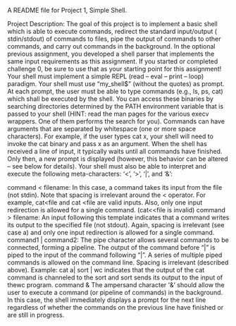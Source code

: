 A README file for Project 1, Simple Shell.

Project Description:
The goal of this project is to implement a basic shell which is able to execute commands, redirect the standard input/output (​stdin/stdout​) of commands to files, pipe the output of commands to other commands, and carry out commands in the background. In the optional previous assignment, you developed a shell parser that implements the same input requirements as this assignment. If you started or completed challenge 0, be sure to use that as your starting point for this assignment!
Your shell must implement a simple REPL (read – eval – print – loop) paradigm. Your shell must use “​my_shell$​” (without the quotes) as prompt. At each prompt, the user must be able to type commands (e.g., ​ls​, ​ps​, ​cat​) which shall be executed by the shell. You can access these binaries by searching directories determined by the PATH environment variable that is passed to your shell (HINT: read the man pages for the various execv wrappers. One of them performs the search for you).
Commands can have arguments that are separated by whitespace (one or more space characters). For example, if the user types ​cat x​, your shell will need to invoke the cat​ binary and pass ​x​ as an argument. When the shell has received a line of input, it typically waits until all commands have finished. Only then, a new prompt is displayed (however, this behavior can be altered – see below for details).
Your shell must also be able to interpret and execute the following meta-characters: ‘<’, ‘>’, ‘|’, and ‘&’:

command​ < ​filename​: In this case, a command takes its input from the file (not stdin). Note that spacing is irrelevant around the < operator. For example, ​cat<file​ and ​cat <file​ are valid inputs. Also, only one input redirection is allowed for a single command. (​cat<<file ​is invalid)
command​ > ​filename​: An input following this template indicates that a command writes its output to the specified file (not stdout). Again, spacing is irrelevant (see case a) and only one input redirection is allowed for a single command.
command1 | command2: The pipe character allows several commands to be connected, forming a pipeline. The output of the command before “​|​” is piped to the input of the command following “​|​”. A series of multiple piped commands is allowed on the command line. Spacing is irrelevant (described above). Example: ​cat a| sort | wc​ indicates that the output of the ​cat​ command is channeled to the ​sort​ and ​sort​ sends its output to the input of the ​wc​ program.
command & The ampersand character '​&​’ should allow the user to execute a command (or pipeline of commands) in the background. In this case, the shell immediately displays a prompt for the next line regardless of whether the commands on the previous line have finished or are still in progress.